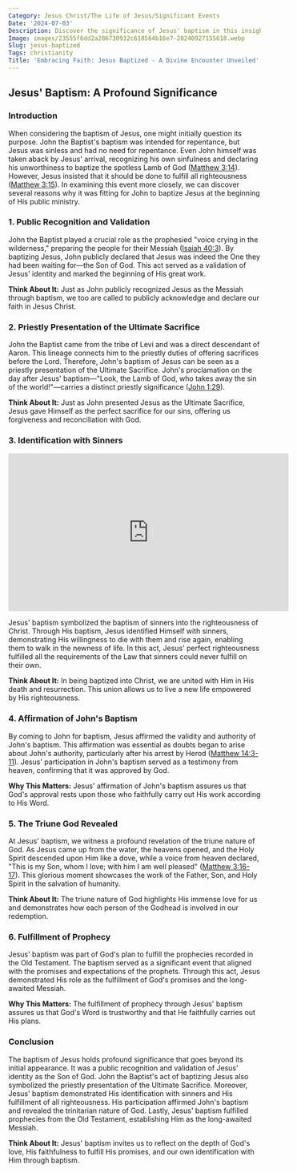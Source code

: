 ```yaml
---
Category: Jesus Christ/The Life of Jesus/Significant Events
Date: '2024-07-03'
Description: Discover the significance of Jesus' baptism in this insightful article exploring the biblical event and its spiritual implications. Uncover the transformative power of this sacred act.
Image: images/23555f6dd2a206730932c618564b16e7-20240927155618.webp
Slug: jesus-baptized
Tags: christianity
Title: 'Embracing Faith: Jesus Baptized - A Divine Encounter Unveiled'
---
```


## Jesus' Baptism: A Profound Significance

### Introduction

When considering the baptism of Jesus, one might initially question its purpose. John the Baptist's baptism was intended for repentance, but Jesus was sinless and had no need for repentance. Even John himself was taken aback by Jesus' arrival, recognizing his own sinfulness and declaring his unworthiness to baptize the spotless Lamb of God ([Matthew 3:14](https://www.bibleref.com/Matthew/3/Matthew-3-14.html)). However, Jesus insisted that it should be done to fulfill all righteousness ([Matthew 3:15](https://www.bibleref.com/Matthew/3/Matthew-3-15.html)). In examining this event more closely, we can discover several reasons why it was fitting for John to baptize Jesus at the beginning of His public ministry.

### 1. Public Recognition and Validation

John the Baptist played a crucial role as the prophesied "voice crying in the wilderness," preparing the people for their Messiah ([Isaiah 40:3](https://www.bibleref.com/Isaiah/40/Isaiah-40-3.html)). By baptizing Jesus, John publicly declared that Jesus was indeed the One they had been waiting for—the Son of God. This act served as a validation of Jesus' identity and marked the beginning of His great work.

**Think About It:** Just as John publicly recognized Jesus as the Messiah through baptism, we too are called to publicly acknowledge and declare our faith in Jesus Christ.

### 2. Priestly Presentation of the Ultimate Sacrifice

John the Baptist came from the tribe of Levi and was a direct descendant of Aaron. This lineage connects him to the priestly duties of offering sacrifices before the Lord. Therefore, John's baptism of Jesus can be seen as a priestly presentation of the Ultimate Sacrifice. John's proclamation on the day after Jesus' baptism—"Look, the Lamb of God, who takes away the sin of the world!"—carries a distinct priestly significance ([John 1:29](https://www.bibleref.com/John/1/John-1-29.html)).

**Think About It:** Just as John presented Jesus as the Ultimate Sacrifice, Jesus gave Himself as the perfect sacrifice for our sins, offering us forgiveness and reconciliation with God.

### 3. Identification with Sinners


<iframe width="560" height="315" src="https://www.youtube.com/embed/9_dr9njVzKM" frameborder="0" allow="autoplay; encrypted-media" allowfullscreen></iframe>


Jesus' baptism symbolized the baptism of sinners into the righteousness of Christ. Through His baptism, Jesus identified Himself with sinners, demonstrating His willingness to die with them and rise again, enabling them to walk in the newness of life. In this act, Jesus' perfect righteousness fulfilled all the requirements of the Law that sinners could never fulfill on their own.

**Think About It:** In being baptized into Christ, we are united with Him in His death and resurrection. This union allows us to live a new life empowered by His righteousness.

### 4. Affirmation of John's Baptism

By coming to John for baptism, Jesus affirmed the validity and authority of John's baptism. This affirmation was essential as doubts began to arise about John's authority, particularly after his arrest by Herod ([Matthew 14:3-11](https://www.bibleref.com/Matthew/14/Matthew-14-3.html)). Jesus' participation in John's baptism served as a testimony from heaven, confirming that it was approved by God.

**Why This Matters:** Jesus' affirmation of John's baptism assures us that God's approval rests upon those who faithfully carry out His work according to His Word.

### 5. The Triune God Revealed

At Jesus' baptism, we witness a profound revelation of the triune nature of God. As Jesus came up from the water, the heavens opened, and the Holy Spirit descended upon Him like a dove, while a voice from heaven declared, "This is my Son, whom I love; with him I am well pleased" ([Matthew 3:16-17](https://www.bibleref.com/Matthew/3/Matthew-3-16.html)). This glorious moment showcases the work of the Father, Son, and Holy Spirit in the salvation of humanity.

**Think About It:** The triune nature of God highlights His immense love for us and demonstrates how each person of the Godhead is involved in our redemption.

### 6. Fulfillment of Prophecy

Jesus' baptism was part of God's plan to fulfill the prophecies recorded in the Old Testament. The baptism served as a significant event that aligned with the promises and expectations of the prophets. Through this act, Jesus demonstrated His role as the fulfillment of God's promises and the long-awaited Messiah.

**Why This Matters:** The fulfillment of prophecy through Jesus' baptism assures us that God's Word is trustworthy and that He faithfully carries out His plans.

### Conclusion

The baptism of Jesus holds profound significance that goes beyond its initial appearance. It was a public recognition and validation of Jesus' identity as the Son of God. John the Baptist's act of baptizing Jesus also symbolized the priestly presentation of the Ultimate Sacrifice. Moreover, Jesus' baptism demonstrated His identification with sinners and His fulfillment of all righteousness. His participation affirmed John's baptism and revealed the trinitarian nature of God. Lastly, Jesus' baptism fulfilled prophecies from the Old Testament, establishing Him as the long-awaited Messiah.

**Think About It:** Jesus' baptism invites us to reflect on the depth of God's love, His faithfulness to fulfill His promises, and our own identification with Him through baptism.